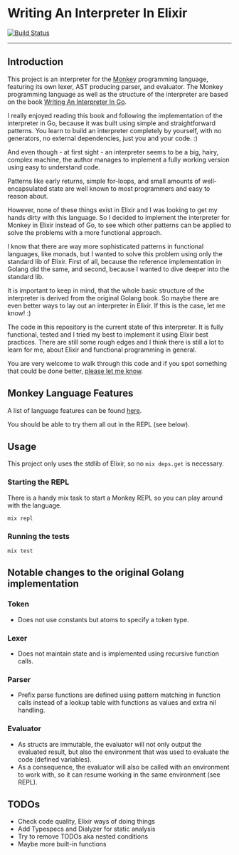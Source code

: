 # Writing An Interpreter In Elixir

[![Build Status](https://travis-ci.org/fabrik42/writing_an_interpreter_in_elixir.svg?branch=master)](https://travis-ci.org/fabrik42/writing_an_interpreter_in_elixir)

---

## Introduction

This project is an interpreter for the [Monkey](https://interpreterbook.com/index.html#the-monkey-programming-language) programming language, featuring its own lexer, AST producing parser, and evaluator. The Monkey programming language as well as the structure of the interpreter are based on the book [Writing An Interpreter In Go](https://interpreterbook.com/). 

I really enjoyed reading this book and following the implementation of the interpreter in Go, because it was built using simple and straightforward patterns. You learn to build an interpreter completely by yourself, with no generators, no external dependencies, just you and your code. :)

And even though - at first sight - an interpreter seems to be a big, hairy, complex machine, the author manages to implement a fully working version using easy to understand code.

Patterns like early returns, simple for-loops, and small amounts of well-encapsulated state are well known to most programmers and easy to reason about.

However, none of these things exist in Elixir and I was looking to get my hands dirty with this language. So I decided to implement the interpreter for Monkey in Elixir instead of Go, to see which other patterns can be applied to solve the problems with a more functional approach.

I know that there are way more sophisticated patterns in functional languages, like monads, but I wanted to solve this problem using only the standard lib of Elixir. First of all, because the reference implementation in Golang did the same, and second, because I wanted to dive deeper into the standard lib.

It is important to keep in mind, that the whole basic structure of the interpreter is derived from the original Golang book. So maybe there are even better ways to lay out an interpreter in Elixir. If this is the case, let me know! :)

The code in this repository is the current state of this interpreter. It is fully functional, tested and I tried my best to implement it using Elixir best practices. There are still some rough edges and I think there is still a lot to learn for me, about Elixir and functional programming in general.

You are very welcome to walk through this code and if you spot something that could be done better, [please let me know](https://github.com/fabrik42/writing_an_interpreter_in_elixir/issues/new).

## Monkey Language Features

A list of language features can be found [here](https://interpreterbook.com/index.html#the-monkey-programming-language).

You should be able to try them all out in the REPL (see below).

## Usage

This project only uses the stdlib of Elixir, so no `mix deps.get` is necessary.

### Starting the REPL

There is a handy mix task to start a Monkey REPL so you can play around with the language.

```
mix repl
```

### Running the tests

```
mix test
```

## Notable changes to the original Golang implementation

### Token

* Does not use constants but atoms to specify a token type.

### Lexer

* Does not maintain state and is implemented using recursive function calls.

### Parser

* Prefix parse functions are defined using pattern matching in function calls instead of a lookup table with functions as values and extra nil handling.

### Evaluator

* As structs are immutable, the evaluator will not only output the evaluated result, but also the environment that was used to evaluate the code (defined variables).
* As a consequence, the evaluator will also be called with an environment to work with, so it can resume working in the same environment (see REPL).

## TODOs

* Check code quality, Elixir ways of doing things
* Add Typespecs and Dialyzer for static analysis
* Try to remove TODOs aka nested conditions
* Maybe more built-in functions
